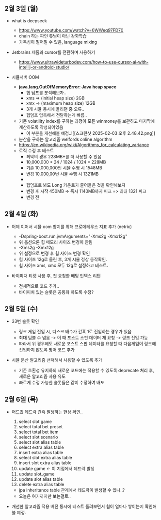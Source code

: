 
## 2월 3일 (월)

- what is deepseek
	- https://www.youtube.com/watch?v=0WWeq97FD70
	- chain 하는 파인 튜닝이 아닌 강화학습
	- 가독성이 떨어질 수 있음, language mixing

- Jetbrains 제품과 cursor를 전환하며 사용하기
	- https://www.ultrawideturbodev.com/how-to-use-cursor-ai-with-intellij-or-android-studio/

- 시뮬서버 OOM
	- **java.lang.OutOfMemoryError: Java heap space**
		- 힙 덤프를 분석해보자..
		- xms => (initial heap size) 2GB
		- xmx => (maximum heap size) 12GB
		- 3개 시뮬 동시에 돌리던 중 오류..
		- 힙덤프 압축해서 전달하는게 빠름..
	- 기존 volatility index를 구하는 과정이 모든 winmoney를 보관하고 마지막에 계산하도록 작성되어있음
		- 이 부분을 개선해볼 예정..![[스크린샷 2025-02-03 오후 2.48.42.png]]
	- 분산을 구하는 알고리즘 welfords online algorithm
	- https://en.wikipedia.org/wiki/Algorithms_for_calculating_variance
	- 로직 수정 후 테스트
		- 최악의 경우 228MB+를 더 사용할 수 있음
		- 10,000,000 * 24 / 1024 / 1024 = 228MB
		- 기존 10,000,000번 시뮬 수행 시 1548MB
		- 변경 10,000,00번 시뮬 수행 시 1321MB
		- 
		- 힙덤프로 봐도 Long 카운트가 줄어들은 것을 확인해보자
		- 변경 후 시작 450MB => 즉시 1140MB까지 피크 => 최대 1321 피크
		- 변경 전

## 2월 4일 (화)

- 어제 이어서 시뮬 oom 방지를 위해 프로메테우스 지표 추가 (netric)
	- -Dspring-boot.run.jvmArguments="-Xms2g -Xmx12g"
	- 위 옵션으론 힙 메모리 사이즈 변경이 안됨
	- -Xms2g -Xmx12g 
	- 위 설정으로 변경 후 힙 사이즈 변경 확인
	- 힙 사이즈 12g로 올린 후, 3개 시뮬 정상 동작확인.
	- 힙 사이즈 xms, xmx 모두 12g로 설정하고 테스트.

- 바이피처 티켓 사용 후, 첫 요청한 베팅 인덱스 리턴
	- 전체적으로 코드 추가..
	- 바이피처 있는 슬롯은 공통화 하도록 수정?


## 2월 5일 (수)

- 33번 슬롯 확인
	- 링크 게임 진입 시, 디스크 배수가 간혹 1로 진입하는 경우가 있음
	- 최대 텀블 수 넘음 -> 이 때 포스트 스핀 데이터 재 요청 -> 링크 진입 가능 
	- 따라서 위 경우에도 새로운 포스트 스핀 데이터를 요청할 때 다음게임이 링크에 진입하지 않도록 방어 코드 추가

- 시뮬 분산 알고리즘 선택해서 사용할 수 있도록 추가
	- 기존 호환성 유지하되 새로운 코드에는 적용할 수 있도록 deprecate 처리 후, 새로운 알고리즘 사용 유도
	- 빠르게 수정 가능한 슬롯들은 같이 수정하여 배포


## 2월 6일 (목)

- 어드민 데드락 간혹 발생하는 현상 확인..
	1. select slot game
	2. select total bet preset
	3. select total bet item
	4. select slot scenario
	5. select slot alias table
	6. select extra alias table
	7. insert extra alias table
	8. select slot extra alias table
	9. insert slot extra alias table
	10. update game <- 이 지점에서 데드락 발생
	11. update slot_game
	12. update slot alias table
	13. delete extra alias table
	- jpa inheritance table 관계에서 데드락이 발생할 수 있나..?
	- 오늘은 여기까지만 보는걸로..

- 개선한 알고리즘 적용 버전 동시에 테스트 돌려보면서 힙이 얼마나 쌓이는지 확인해볼 예정.